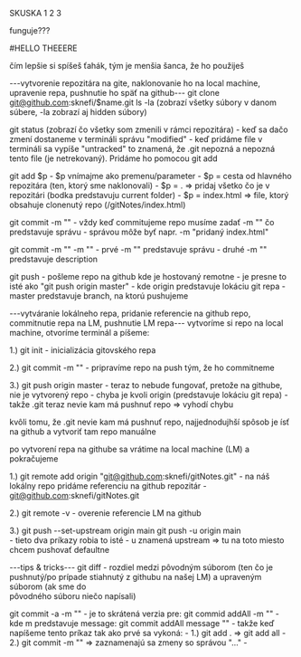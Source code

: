 SKUSKA 1 2 3 



funguje???

#HELLO THEEERE

čím lepšie si spíšeš ťahák, tým je menšia šanca, že ho použiješ

---vytvorenie repozitára na gite, naklonovanie ho na local machine, upravenie repa, pushnutie ho späť na github---
git clone git@github.com:sknefi/$name.git
ls -la              (zobrazí všetky súbory v danom súbere, -la zobrazí aj hidden súbory)

git status          (zobrazí čo všetky som zmenili v rámci repozitára)
                    - keď sa dačo zmení dostaneme v termináli správu "modified"
                    - keď pridáme file v termináli sa vypíše "untracked" to znamená, že .git nepozná
                    a nepozná tento file (je netrekovaný). Pridáme ho pomocou git add

git add $p          - $p vnímajme ako premenu/parameter
                    - $p = cesta od hlavného repozitára (ten, ktorý sme naklonovali)
                    - $p = .    => pridaj všetko čo je v repozitári (bodka predstavuju current folder)
                    - $p = index.html    => file, ktorý obsahuje clonenutý repo (/gitNotes/index.html)
 
git commit -m ""    - vždy keď commitujeme repo musíme zadať -m "" čo predstavuje správu
                    - správou môže byť napr. -m "pridaný index.html"
  

git commit -m "" -m ""      - prvé -m "" predstavuje správu
                            - druhé -m "" predstavuje description

git push            - pošleme repo na github kde je hostovaný remotne
                    - je presne to isté ako "git push origin master"
                    - kde origin predstavuje lokáciu git repa 
                    - master predstavuje branch, na ktorú pushujeme


---vytváranie lokálneho repa, pridanie referencie na github repo, commitnutie repa na LM, pushnutie LM repa---
vytvoríme si repo na local machine, otvoríme terminál a píšeme:

1.) git init                - inicializácia gitovského repa

2.) git commit -m ""        - pripravíme repo na push tým, že ho commitneme
    
3.) git push origin master  - teraz to nebude fungovať, pretože na githube, nie je vytvorený repo
                            - chyba je kvoli origin (predstavuje lokáciu git repa)
                            - takže .git teraz nevie kam má pushnuť repo => vyhodí chybu 

kvôli tomu, že .git nevie kam má pushnuť repo, najjednodujhší spôsob je ísť na github a vytvoriť tam repo manuálne

po vytvorení repa na githube sa vrátime na local machine (LM) a pokračujeme

1.) git remote add origin "git@github.com:sknefi/gitNotes.git"
                            - na náš lokálny repo pridáme referenciu na github repozitár
                            - git@github.com:sknefi/gitNotes.git

2.) git remote -v           - overenie referencie LM na github

3.) git push --set-upstream origin main
    git push -u origin main         
                            - tieto dva príkazy robia to isté
                            - u znamená upstream => tu na toto miesto chcem pushovať defaultne

---tips & tricks---
git diff                    - rozdiel medzi pôvodným súborom (ten čo je pushnutý/po prípade
                                stiahnutý z githubu na našej LM) a upraveným súborom (ak sme do   
                                pôvodného súboru niečo napísali)

git commit -a -m ""           - je to skrátená verzia pre: git commid addAll -m ""
                            - kde m predstavuje message: git commit addAll message ""
                            - takže keď napíšeme tento príkaz tak ako prvé sa vykoná:
                                - 1.) git add .         => git add all
                                - 2.) git commit -m ""  => zaznamenajú sa zmeny so správou "..."
                            - 
